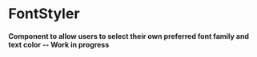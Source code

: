 # FontStyler

#### Component to allow users to select their own preferred font family and text color -- Work in progress